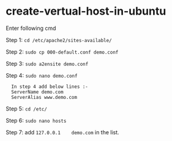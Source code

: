 # create-vertual-host-in-ubuntu

Enter following cmd

Step 1: `cd /etc/apache2/sites-available/`

Step 2: `sudo cp 000-default.conf demo.conf`

Step 3: `sudo a2ensite demo.conf`

Step 4: `sudo nano demo.conf`
      
      In step 4 add below lines :-
      ServerName demo.com
      ServerAlias www.demo.com

Step 5: `cd /etc/`

Step 6: `sudo nano hosts`

Step 7: add `127.0.0.1    demo.com` in the list.
